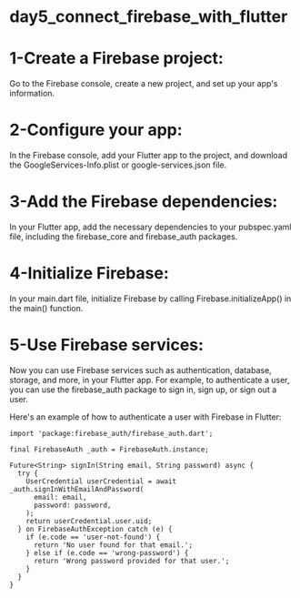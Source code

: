 # day5_connect_firebase_with_flutter




# 1-Create a Firebase project:
 Go to the Firebase console, create a new project, and set up your app's information.

# 2-Configure your app: 
In the Firebase console, add your Flutter app to the project, and download the GoogleServices-Info.plist or google-services.json file.

# 3-Add the Firebase dependencies: 
In your Flutter app, add the necessary dependencies to your pubspec.yaml file, including the firebase_core and firebase_auth packages.

# 4-Initialize Firebase: 
In your main.dart file, initialize Firebase by calling Firebase.initializeApp() in the main() function.

# 5-Use Firebase services:
Now you can use Firebase services such as authentication, database, storage, and more, in your Flutter app. For example, to authenticate a user, you can use the firebase_auth package to sign in, sign up, or sign out a user.


Here's an example of how to authenticate a user with Firebase in Flutter:


```
import 'package:firebase_auth/firebase_auth.dart';

final FirebaseAuth _auth = FirebaseAuth.instance;

Future<String> signIn(String email, String password) async {
  try {
    UserCredential userCredential = await _auth.signInWithEmailAndPassword(
      email: email,
      password: password,
    );
    return userCredential.user.uid;
  } on FirebaseAuthException catch (e) {
    if (e.code == 'user-not-found') {
      return 'No user found for that email.';
    } else if (e.code == 'wrong-password') {
      return 'Wrong password provided for that user.';
    }
  }
}
```
